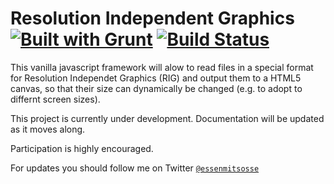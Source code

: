 # Resolution Independent Graphics [![Built with Grunt](https://cdn.gruntjs.com/builtwith.svg)](http://gruntjs.com/) [![Build Status](https://travis-ci.org/essenmitsosse/resolution-independent-graphics.svg?branch=master)](https://travis-ci.org/essenmitsosse/resolution-independent-graphics)

This vanilla javascript framework will alow to read files in a special format for Resolution Independet Graphics (RIG) and output them to a HTML5 canvas, so that their size can dynamically be changed (e.g. to adopt to differnt screen sizes).

This project is currently under development. Documentation will be updated as it moves along.

Participation is highly encouraged.

For updates you should follow me on Twitter [`@essenmitsosse`](http://twitter.com/essenmitsosse)
